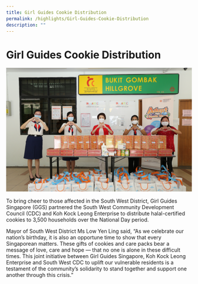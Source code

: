 ```yaml
---
title: Girl Guides Cookie Distribution
permalink: /highlights/Girl-Guides-Cookie-Distribution
description: ""
---
```

Girl Guides Cookie Distribution
===============================
![Girls Guide](/images/Highlights/GG%20hr%20SW.jpg)

To bring cheer to those affected in the South West District, Girl Guides Singapore (GGS) partnered the South West Community Development Council (CDC) and Koh Kock Leong Enterprise to distribute halal-certified cookies to 3,500 households over the National Day period.

Mayor of South West District Ms Low Yen Ling said, “As we celebrate our nation’s birthday, it is also an opportune time to show that every Singaporean matters. These gifts of cookies and care packs bear a message of love, care and hope — that no one is alone in these difficult times. This joint initiative between Girl Guides Singapore, Koh Kock Leong Enterprise and South West CDC to uplift our vulnerable residents is a testament of the community’s solidarity to stand together and support one another through this crisis.”

